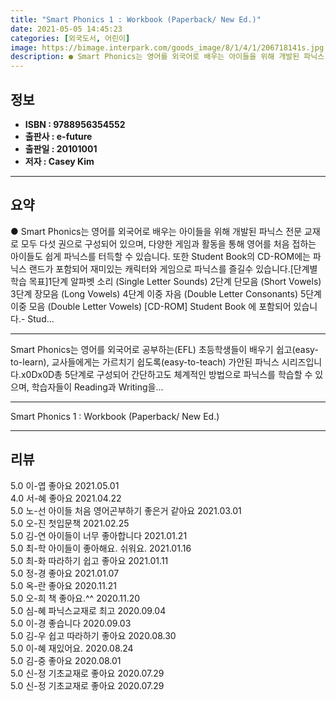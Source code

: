 ```yaml
---
title: "Smart Phonics 1 : Workbook (Paperback/ New Ed.)"
date: 2021-05-05 14:45:23
categories: [외국도서, 어린이]
image: https://bimage.interpark.com/goods_image/8/1/4/1/206718141s.jpg
description: ● Smart Phonics는 영어를 외국어로 배우는 아이들을 위해 개발된 파닉스 전문 교재로 모두 다섯 권으로 구성되어 있으며, 다양한 게임과 활동을 통해 영어를 처음 접하는 아이들도 쉽게 파닉스를 터득할 수 있습니다. 또한 Student Book의 CD-ROM에는 파닉스 랜드가 포
---
```


## **정보**

- **ISBN : 9788956354552**
- **출판사 : e-future**
- **출판일 : 20101001**
- **저자 : Casey Kim**

------



## **요약**

●  Smart Phonics는 영어를 외국어로 배우는 아이들을 위해 개발된 파닉스 전문 교재로 모두 다섯 권으로 구성되어 있으며, 다양한 게임과 활동을 통해 영어를 처음 접하는 아이들도 쉽게 파닉스를 터득할 수 있습니다. 또한 Student Book의 CD-ROM에는 파닉스 랜드가 포함되어 재미있는 캐릭터와 게임으로 파닉스를 즐길수 있습니다.[단계별 학습 목표]1단계  알파벳 소리 (Single Letter Sounds) 2단계  단모음 (Short Vowels) 3단계  장모음 (Long Vowels) 4단계  이중 자음 (Double Letter Consonants) 5단계  이중 모음 (Double Letter Vowels) [CD-ROM] Student Book 에 포함되어 있습니다.- Stud...

------

Smart Phonics는 영어를 외국어로 공부하는(EFL) 초등학생들이 배우기 쉽고(easy-to-learn), 교사들에게는 가르치기 쉽도록(easy-to-teach) 가안된 파닉스 시리즈입니다.x0Dx0D총 5단계로 구성되어 간단하고도 체계적인 방법으로 파닉스를 학습할 수 있으며, 학습자들이 Reading과 Writing을... 

------


Smart Phonics 1 : Workbook (Paperback/ New Ed.) 

------


## **리뷰** 

5.0 이-엽 좋아요  2021.05.01 <br/>4.0 서-혜 좋아요 2021.04.22 <br/>5.0 노-선 아이들 처음 영어곤부하기 좋은거 같아요  2021.03.01 <br/>5.0 오-진 첫입문책 2021.02.25 <br/>5.0 김-연 아이들이 너무 좋아합니다 2021.01.21 <br/>5.0 최-학 아이들이 좋아해요.
쉬워요. 2021.01.16 <br/>5.0 최-화 따라하기 쉽고 좋아요 2021.01.11 <br/>5.0 정-경 좋아요 2021.01.07 <br/>5.0 옥-란 좋아요 2020.11.21 <br/>5.0 오-희 책 좋아요.^^ 2020.11.20 <br/>5.0 심-혜 파닉스교재로 최고 2020.09.04 <br/>5.0 이-경 좋습니다 2020.09.03 <br/>5.0 김-우 쉽고 따라하기 좋아요 2020.08.30 <br/>5.0 이-혜 재있어요.  2020.08.24 <br/>5.0 김-중 좋아요  2020.08.01 <br/>5.0 신-정 기초교재로 좋아요  2020.07.29 <br/>5.0 신-정 기초교재로 좋아요  2020.07.29 <br/>